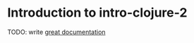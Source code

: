 # Introduction to intro-clojure-2

TODO: write [great documentation](http://jacobian.org/writing/what-to-write/)
